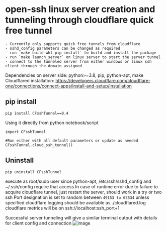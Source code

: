 # open-ssh linux server creation and tunneling through cloudflare quick free tunnel
	- Currently only supports quick free tunnels from cloudflare
	- sshd_config parameters can be changed as required
	- run `make build-whl pip-install` to build and install the package
	- run `make launch_server` on linux server to start the server tunnel
	- connect to the tunneled server from either windows or linux ssh client through the domain assigned

Dependencies on server side: python>=3.8, pip, python-apt, make
Cloudflared installation: https://developers.cloudflare.com/cloudflare-one/connections/connect-apps/install-and-setup/installation

## pip install
```
pip install CFsshTunnel==0.4
```

Using it directly from python notebook/script
```
import CFsshTunnel

#Run either with all default parameters or update as needed
CFsshTunnel.cloud_ssh_tunnel()
```
## Uninstall
```
pip uninstall CFsshTunnel
```

execute as root/sudo user since python-apt, /etc/ssh/sshd_config and ~/.ssh/config require that access
In case of runtime error due to failure to acquire cloudflare tunnel, just restart the server, should work in a try or two
ssh Port designation is set to random between `49153 to 65534` unless specified
cloudflare logging should be available as ./cloudflared.log
cloudflare metrics will be on ssh://localhost:ssh_port+1

Successful server tunneling will give a similar terminal output with details for client config and connection
![image](https://user-images.githubusercontent.com/19603746/148923523-39d9f492-388d-4251-8b88-c3247ff809eb.png)





